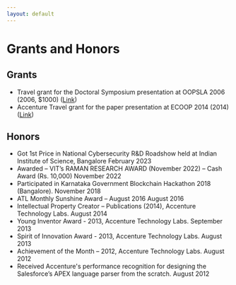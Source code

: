 ```yaml
---
layout: default
---
```


# Grants and Honors

## Grants

<!--
+ Financial support for the edited volume “Oldenburger Jahrbuch für Philosophie 2021/2022” (2023; University of Oldenburg, Department of Philosophy; XXX,XX euro; jointly with Helena Esther Grass)
-->

+ Travel grant for the Doctoral Symposium presentation at OOPSLA 2006 (2006, $1000) ([Link](https://www.oopsla.org/2006/program/program/doctoral_symposium.html))
+ Accenture Travel grant for the paper presentation at ECOOP 2014 (2014) ([Link](http://ecoop14.it.uu.se/))

## Honors

+ Got 1st Price in National Cybersecurity R&D Roadshow held at Indian Institute of Science, Bangalore February 2023
+ Awarded – VIT’s RAMAN RESEARCH AWARD (November 2022) – Cash Award (Rs. 10,000) November 2022
+ Participated in Karnataka Government Blockchain Hackathon 2018 (Bangalore). November 2018
+ ATL Monthly Sunshine Award – August 2016 August 2016
+ Intellectual Property Creator – Publications (2014), Accenture Technology Labs. August 2014
+ Young Inventor Award - 2013, Accenture Technology Labs. September 2013
+ Spirit of Innovation Award - 2013, Accenture Technology Labs. August 2013
+ Achievement of the Month – 2012, Accenture Technology Labs. August 2012
+ Received Accenture's performance recognition for designing the Salesforce’s APEX language parser from the scratch. August 2012
